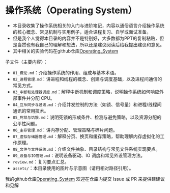 # 操作系统（Operating System）

- 本目录收集了操作系统相关的入门与进阶笔记，内容以通俗语言介绍操作系统的核心概念、常见机制与实用例子，适合课程复习、自学或面试准备。
- 但是我个人觉得本目录的内容并不是特别好，大多数都为PPT的复制粘贴，但是当然也有我自己的理解和想法，所以还是建议阅读后给我提出建议和意见。
- 其中相关的实验代码在github仓库[Operating_System](https://github.com/jlu005807/Operating_System)

子文件（主要内容）：

- `01_概论.md`：介绍操作系统的作用、组成与基本术语。
- `02_进程管理.md`：讲进程和线程的概念、创建与调度基础，以及进程间通信的常见方式。
- `03_中断和处理器调度.md`：解释中断机制和调度策略，说明操作系统如何响应外部事件并分配 CPU。
- `04_互斥同步与通讯.md`：介绍并发控制的方法（如锁、信号量）和进程/线程间通讯的常用技术。
- `05_死锁与饥饿.md`：说明死锁的形成条件、检测与避免策略，以及资源分配的公平性问题。
- `06_主存管理.md`：讲内存分配、管理策略与碎片问题。
- `07_虚拟存储器管理.md`：解释分页、换页和缓存策略，帮助理解内存虚拟化的工作原理。
- `08_文件与文件系统.md`：介绍文件抽象、目录结构与常见文件系统实现要点。
- `09_设备与IO管理.md`：说明设备驱动、IO 调度和常见外设管理方法。
- `review.md`：复习要点汇总。
- `assets/`：本目录使用的图片与示意图（请用相对路径引用）。


我的github仓库[Operating_System](https://github.com/jlu005807/Operating_System)
欢迎在仓库内提交 Issue 或 PR 来提供建建议和见解